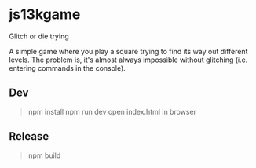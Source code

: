# js13kgame
Glitch or die trying

A simple game where you play a square trying to find its way out different levels. The problem is, it's almost always impossible without glitching (i.e. entering commands in the console).

## Dev

> npm install
> npm run dev
> open index.html in browser

## Release

> npm build